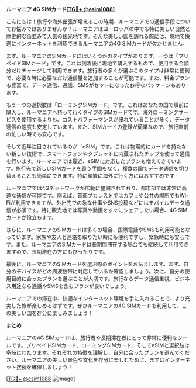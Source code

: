 **ルーマニア 4G SIMカード[[TG💪+ @esim1088](https://t.me/s/esim1088)]**

こんにちは！旅行や海外出張が増えるこの時期、ルーマニアでの通信手段についてお悩みではありませんか？ルーマニアはヨーロッパの中でも特に美しい自然と歴史的な街並みで人気の観光地です。そんな美しい国を訪れる際には、現地で快適にインターネットを利用できるルーマニアの4G SIMカードが欠かせません。

まず、ルーマニアのSIMカードにはいくつかのタイプがあります。一つは「プリペイドSIMカード」です。これは到着後に現地で購入するもので、使用する金額分だけチャージして利用できます。旅行者の多くが選ぶこのタイプは非常に便利で、必要な時に必要なだけ通信量を追加することが可能です。また、料金プランも豊富で、データ通信、通話、SMSがセットになったお得なパッケージもあります。

もう一つの選択肢は「ローミングSIMカード」です。これはあなたの国で事前に購入し、ルーマニアへ持って行くタイプのSIMカードです。海外ローミングサービスを使用するよりも、コストパフォーマンスが優れていることが多く、データ通信の速度も安定しています。また、SIMカードの登録が簡単なので、旅行直前の忙しい時でも安心です。

そして近年注目されているのが「eSIM」です。これは物理的にカードを持たない新しい技術で、スマートフォンやタブレットに内蔵されたチップを使って通信を行います。ルーマニアでは最近、eSIMに対応したプランも増えてきています。旅行先で新しいSIMカードを買う手間もなく、複数の国でデータ通信を切り替えることも簡単にできます。特に頻繁に海外に行く方にはおすすめです！

ルーマニアでは4Gネットワークが広範に整備されており、都市部では非常に高速な通信が可能です。例えば、首都ブカレストではカフェや公共の場所でもWi-Fiが利用できますが、外出先での急な仕事やSNS投稿などにはモバイルデータ通信が必須です。特に観光地では写真や動画をすぐにシェアしたい場合、4G SIMカードが役立ちます。

さらに、ルーマニアのSIMカードは多くの場合、国際電話やSMSも利用可能となっています。家族や友人と連絡を取りたい時にも便利ですし、緊急時にも安心です。また、ルーマニアのSIMカードは長期間滞在する場合でも継続して利用できますので、長期滞在の方にもぴったりです。

最後に、ルーマニアのSIMカードを選ぶ際のポイントをお伝えします。まず、自分のデバイスがどの周波数帯に対応しているか確認しましょう。次に、自分の使用目的に合ったプランを選ぶことが大切です。旅行ならデータ通信重視、ビジネス用途なら通話やSMSを含むプランが良いでしょう。

ルーマニアでの滞在中、快適なインターネット環境を手に入れることで、より充実した旅が楽しめるはずです。ぜひルーマニアの4G SIMカードを利用して、この美しい国を存分に楽しみましょう！

**まとめ**

ルーマニアの4G SIMカードは、旅行者や長期滞在者にとって非常に便利なツールです。プリペイドSIMカード、ローミングSIMカード、そしてeSIMと選択肢は多岐にわたります。それぞれの特徴を理解し、自分に合ったプランを選んでください。ルーマニアの美しい景色や文化を存分に楽しむために、まずはインターネット接続を確保しましょう！

[[TG💪+ @esim1088](https://t.me/s/esim1088) ![Image](https://i.postimg.cc/Y0z9fWf4/image.png)]